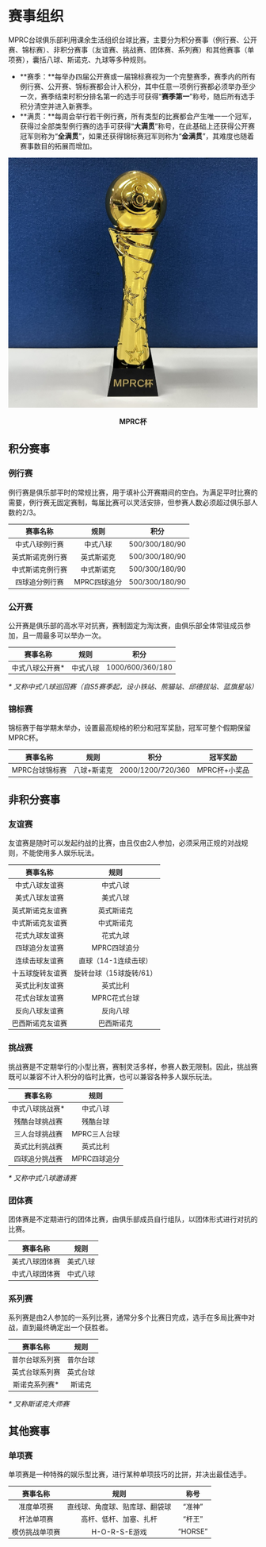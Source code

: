 # 赛事组织

MPRC台球俱乐部利用课余生活组织台球比赛，主要分为积分赛事（例行赛、公开赛、锦标赛）、非积分赛事（友谊赛、挑战赛、团体赛、系列赛）和其他赛事（单项赛），囊括八球、斯诺克、九球等多种规则。

- **赛季：**每举办四届公开赛或一届锦标赛视为一个完整赛季，赛季内的所有例行赛、公开赛、锦标赛都会计入积分，其中任意一项例行赛都必须举办至少一次，赛季结束时积分排名第一的选手可获得“**赛季第一**”称号，随后所有选手积分清空并进入新赛季。
- **满贯：**每周会举行若干例行赛，所有类型的比赛都会产生唯一一个冠军，获得过全部类型例行赛的选手可获得“**大满贯**”称号，在此基础上还获得公开赛冠军则称为“**全满贯**”，如果还获得锦标赛冠军则称为“**金满贯**”，其难度也随着赛事数目的拓展而增加。

![](./img/mprc_cup.jpg)

<center><b>MPRC杯</b></center>

## 积分赛事

### 例行赛

例行赛是俱乐部平时的常规比赛，用于填补公开赛期间的空白。为满足平时比赛的需要，例行赛无固定赛制，每届比赛可以灵活安排，但参赛人数必须超过俱乐部人数的2/3。

| 赛事名称                | 规则        | 积分           |
| :--------------------: | :---------: | :------------: |
| 中式八球例行赛          | 中式八球     | 500/300/180/90 |
| 英式斯诺克例行赛        | 英式斯诺克   | 500/300/180/90 |
| 中式斯诺克例行赛        | 中式斯诺克   | 500/300/180/90 |
| 四球追分例行赛          | MPRC四球追分 | 500/300/180/90 |

### 公开赛

公开赛是俱乐部的高水平对抗赛，赛制固定为淘汰赛，由俱乐部全体常驻成员参加，且一周最多可以举办一次。

| 赛事名称                 | 规则       | 积分            |
| :---------------------: | :--------: | :-------------: |
| 中式八球公开赛\*          | 中式八球   | 1000/600/360/180 |

*\* 又称中式八球巡回赛（自S5赛季起，设小铁站、熊猫站、邱德拔站、蓝旗星站）*

### 锦标赛

锦标赛于每学期末举办，设置最高规格的积分和冠军奖励，冠军可整个假期保留MPRC杯。

|       赛事名称       |    规则      |        积分         |      冠军奖励     |
| :-----------------: | :----------: | :-----------------: | :--------------: |
|  MPRC台球锦标赛      |  八球+斯诺克  |  2000/1200/720/360  |  MPRC杯+小奖品   |

## 非积分赛事

### 友谊赛

友谊赛是随时可以发起约战的比赛，由且仅由2人参加，必须采用正规的对战规则，不能使用多人娱乐玩法。

|     赛事名称     |    规则               |
| :-------------: | :-------------------: |
| 中式八球友谊赛   | 中式八球               |
| 美式八球友谊赛   | 美式八球               |
| 英式斯诺克友谊赛 | 英式斯诺克             |
| 中式斯诺克友谊赛 | 中式斯诺克             |
| 花式九球友谊赛   | 花式九球               |
| 四球追分友谊赛   | MPRC四球追分           |
| 连续击球友谊赛   | 直球（14-1连续击球）    |
| 十五球旋转友谊赛 | 旋转台球（15球旋转/61） |
| 英式比利友谊赛   | 英式比利               |
| 花式台球友谊赛   | MPRC花式台球           |
| 反向八球友谊赛   | 反向八球               |
| 巴西斯诺克友谊赛 | 巴西斯诺克             |

### 挑战赛

挑战赛是不定期举行的小型比赛，赛制灵活多样，参赛人数无限制。因此，挑战赛既可以兼容不计入积分的临时比赛，也可以兼容各种多人娱乐玩法。

|     赛事名称       |    规则             |
| :---------------: | :-----------------: |
|  中式八球挑战赛\*  |  中式八球            |
|  残酷台球挑战赛    |  残酷台球            |
|  三人台球挑战赛    |  MPRC三人台球        |
|  英式比利挑战赛    |  英式比利            |
|  四球追分挑战赛    |  MPRC四球追分        |

*\* 又称中式八球邀请赛*

### 团体赛

团体赛是不定期进行的团体比赛，由俱乐部成员自行组队，以团体形式进行对抗的比赛。

|     赛事名称     |    规则             |
| :-------------: | :-----------------: |
|  美式八球团体赛  |  美式八球            |
|  中式八球团体赛  |  中式八球            |

### 系列赛

系列赛是由2人参加的一系列比赛，通常分多个比赛日完成，选手在多局比赛中对战，直到最终确定出一个获胜者。

|     赛事名称      |    规则             |
| :--------------: | :-----------------: |
|  普尔台球系列赛   |  普尔台球            |
|  英式台球系列赛   |  英式台球            |
|  斯诺克系列赛\*   |  斯诺克              |

*\* 又称斯诺克大师赛*

## 其他赛事

### 单项赛

单项赛是一种特殊的娱乐型比赛，进行某种单项技巧的比拼，并决出最佳选手。

|     赛事名称      |    规则                      |  称号   |
| :--------------: | :--------------------------: | :-----: |
|  准度单项赛       |  直线球、角度球、贴库球、翻袋球 | “准神”  |
|  杆法单项赛       |  高杆、低杆、加塞、扎杆        | “杆王”  |
|  模仿挑战单项赛   |  H-O-R-S-E游戏                | “HORSE” |